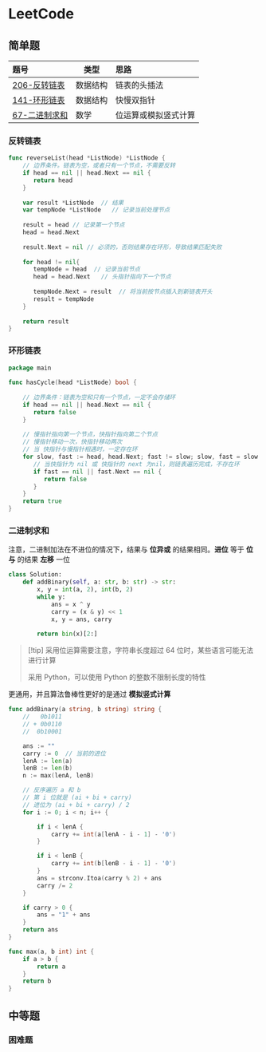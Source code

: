 # LeetCode

## 简单题

| 题号                                                                        | 类型   | 思路         |
| :------------------------------------------------------------------------ | ---- | :--------- |
| [206-反转链表](https://leetcode.cn/problems/reverse-linked-list/description/) | 数据结构 | 链表的头插法     |
| [141-环形链表](https://leetcode.cn/problems/linked-list-cycle/description/)   | 数据结构 | 快慢双指针      |
| [67-二进制求和](https://leetcode.cn/problems/add-binary/description/)          | 数学   | 位运算或模拟竖式计算 |

### 反转链表

```go
func reverseList(head *ListNode) *ListNode {  
    // 边界条件。链表为空，或者只有一个节点，不需要反转  
    if head == nil || head.Next == nil {  
       return head  
    }  
  
    var result *ListNode  // 结果  
    var tempNode *ListNode   // 记录当前处理节点
  
    result = head // 记录第一个节点
    head = head.Next  
  
    result.Next = nil // 必须的，否则结果存在环形，导致结果匹配失败
  
    for head != nil{  
       tempNode = head  // 记录当前节点
       head = head.Next   // 头指针指向下一个节点
  
       tempNode.Next = result  // 将当前按节点插入到新链表开头
       result = tempNode  
    }  
  
    return result  
}
```

### 环形链表

```go
package main  
  
func hasCycle(head *ListNode) bool {  
  
    // 边界条件：链表为空和只有一个节点，一定不会存储环  
    if head == nil || head.Next == nil {  
       return false  
    }  
  
    // 慢指针指向第一个节点，快指针指向第二个节点  
    // 慢指针移动一次，快指针移动两次  
    // 当 快指针与慢指针相遇时，一定存在环  
    for slow, fast := head, head.Next; fast != slow; slow, fast = slow.Next, fast.Next.Next {  
       // 当快指针为 nil 或 快指针的 next 为nil，则链表遍历完成，不存在环  
       if fast == nil || fast.Next == nil {  
          return false  
       }  
    }  
    return true  
}
```

### 二进制求和

注意，二进制加法在不进位的情况下，结果与 **位异或** 的结果相同。**进位** 等于 **位与** 的结果 **左移** 一位

```python
class Solution:
    def addBinary(self, a: str, b: str) -> str:
        x, y = int(a, 2), int(b, 2)
        while y:
            ans = x ^ y
            carry = (x & y) << 1
            x, y = ans, carry
        
        return bin(x)[2:]
```

> [!tip] 采用位运算需要注意，字符串长度超过 $64$ 位时，某些语言可能无法进行计算
> 
> 采用 Python，可以使用 Python 的整数不限制长度的特性
> 

更通用，并且算法鲁棒性更好的是通过 **模拟竖式计算**

```go
func addBinary(a string, b string) string {
	//   0b1011
	// + 0b0110
	//  0b10001

	ans := ""
	carry := 0  // 当前的进位
	lenA := len(a)
	lenB := len(b)
	n := max(lenA, lenB)

	// 反序遍历 a 和 b
	// 第 i 位就是 (ai + bi + carry)
	// 进位为 (ai + bi + carry) / 2
	for i := 0; i < n; i++ {

		if i < lenA {
			carry += int(a[lenA - i - 1] - '0')
		}

		if i < lenB {
			carry += int(b[lenB - i - 1] - '0')
		}
		ans = strconv.Itoa(carry % 2) + ans
		carry /= 2
	}

	if carry > 0 {
		ans = "1" + ans
	}
	return ans
}

func max(a, b int) int {
	if a > b {
		return a
	}
	return b
}
```

## 中等题




### 困难题




